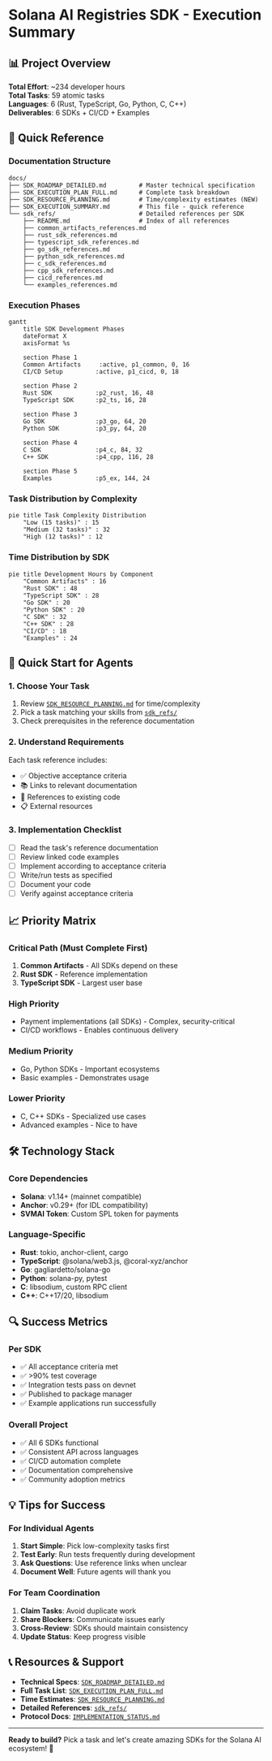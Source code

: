 # Solana AI Registries SDK - Execution Summary

## 📊 Project Overview

**Total Effort**: ~234 developer hours  
**Total Tasks**: 59 atomic tasks  
**Languages**: 6 (Rust, TypeScript, Go, Python, C, C++)  
**Deliverables**: 6 SDKs + CI/CD + Examples

## 🎯 Quick Reference

### Documentation Structure

```
docs/
├── SDK_ROADMAP_DETAILED.md         # Master technical specification
├── SDK_EXECUTION_PLAN_FULL.md      # Complete task breakdown
├── SDK_RESOURCE_PLANNING.md        # Time/complexity estimates (NEW)
├── SDK_EXECUTION_SUMMARY.md        # This file - quick reference
└── sdk_refs/                       # Detailed references per SDK
    ├── README.md                   # Index of all references
    ├── common_artifacts_references.md
    ├── rust_sdk_references.md
    ├── typescript_sdk_references.md
    ├── go_sdk_references.md
    ├── python_sdk_references.md
    ├── c_sdk_references.md
    ├── cpp_sdk_references.md
    ├── cicd_references.md
    └── examples_references.md
```

### Execution Phases

```mermaid
gantt
    title SDK Development Phases
    dateFormat X
    axisFormat %s

    section Phase 1
    Common Artifacts     :active, p1_common, 0, 16
    CI/CD Setup         :active, p1_cicd, 0, 18

    section Phase 2
    Rust SDK            :p2_rust, 16, 48
    TypeScript SDK      :p2_ts, 16, 28

    section Phase 3
    Go SDK              :p3_go, 64, 20
    Python SDK          :p3_py, 64, 20

    section Phase 4
    C SDK               :p4_c, 84, 32
    C++ SDK             :p4_cpp, 116, 28

    section Phase 5
    Examples            :p5_ex, 144, 24
```

### Task Distribution by Complexity

```mermaid
pie title Task Complexity Distribution
    "Low (15 tasks)" : 15
    "Medium (32 tasks)" : 32
    "High (12 tasks)" : 12
```

### Time Distribution by SDK

```mermaid
pie title Development Hours by Component
    "Common Artifacts" : 16
    "Rust SDK" : 48
    "TypeScript SDK" : 28
    "Go SDK" : 20
    "Python SDK" : 20
    "C SDK" : 32
    "C++ SDK" : 28
    "CI/CD" : 18
    "Examples" : 24
```

## 🚀 Quick Start for Agents

### 1. Choose Your Task

1. Review [`SDK_RESOURCE_PLANNING.md`](./SDK_RESOURCE_PLANNING.md) for time/complexity
2. Pick a task matching your skills from [`sdk_refs/`](./sdk_refs/)
3. Check prerequisites in the reference documentation

### 2. Understand Requirements

Each task reference includes:
- ✅ Objective acceptance criteria
- 📚 Links to relevant documentation
- 🔗 References to existing code
- 📋 External resources

### 3. Implementation Checklist

- [ ] Read the task's reference documentation
- [ ] Review linked code examples
- [ ] Implement according to acceptance criteria
- [ ] Write/run tests as specified
- [ ] Document your code
- [ ] Verify against acceptance criteria

## 📈 Priority Matrix

### Critical Path (Must Complete First)
1. **Common Artifacts** - All SDKs depend on these
2. **Rust SDK** - Reference implementation
3. **TypeScript SDK** - Largest user base

### High Priority
- Payment implementations (all SDKs) - Complex, security-critical
- CI/CD workflows - Enables continuous delivery

### Medium Priority
- Go, Python SDKs - Important ecosystems
- Basic examples - Demonstrates usage

### Lower Priority
- C, C++ SDKs - Specialized use cases
- Advanced examples - Nice to have

## 🛠️ Technology Stack

### Core Dependencies
- **Solana**: v1.14+ (mainnet compatible)
- **Anchor**: v0.29+ (for IDL compatibility)
- **SVMAI Token**: Custom SPL token for payments

### Language-Specific
- **Rust**: tokio, anchor-client, cargo
- **TypeScript**: @solana/web3.js, @coral-xyz/anchor
- **Go**: gagliardetto/solana-go
- **Python**: solana-py, pytest
- **C**: libsodium, custom RPC client
- **C++**: C++17/20, libsodium

## 🔍 Success Metrics

### Per SDK
- ✅ All acceptance criteria met
- ✅ >90% test coverage
- ✅ Integration tests pass on devnet
- ✅ Published to package manager
- ✅ Example applications run successfully

### Overall Project
- ✅ All 6 SDKs functional
- ✅ Consistent API across languages
- ✅ CI/CD automation complete
- ✅ Documentation comprehensive
- ✅ Community adoption metrics

## 💡 Tips for Success

### For Individual Agents
1. **Start Simple**: Pick low-complexity tasks first
2. **Test Early**: Run tests frequently during development
3. **Ask Questions**: Use reference links when unclear
4. **Document Well**: Future agents will thank you

### For Team Coordination
1. **Claim Tasks**: Avoid duplicate work
2. **Share Blockers**: Communicate issues early
3. **Cross-Review**: SDKs should maintain consistency
4. **Update Status**: Keep progress visible

## 📞 Resources & Support

- **Technical Specs**: [`SDK_ROADMAP_DETAILED.md`](./SDK_ROADMAP_DETAILED.md)
- **Full Task List**: [`SDK_EXECUTION_PLAN_FULL.md`](./SDK_EXECUTION_PLAN_FULL.md)
- **Time Estimates**: [`SDK_RESOURCE_PLANNING.md`](./SDK_RESOURCE_PLANNING.md)
- **Detailed References**: [`sdk_refs/`](./sdk_refs/)
- **Protocol Docs**: [`IMPLEMENTATION_STATUS.md`](./IMPLEMENTATION_STATUS.md)

---

**Ready to build?** Pick a task and let's create amazing SDKs for the Solana AI ecosystem! 🚀